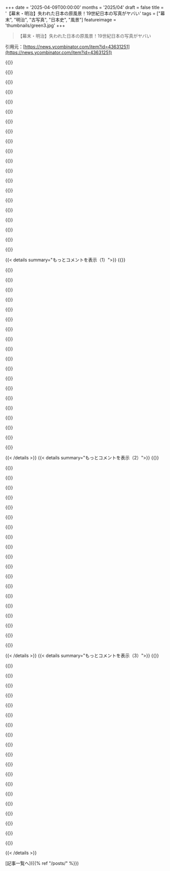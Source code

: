 +++
date = '2025-04-09T00:00:00'
months = '2025/04'
draft = false
title = '【幕末・明治】失われた日本の原風景！19世紀日本の写真がヤバい'
tags = ["幕末", "明治", "古写真", "日本史", "風景"]
featureimage = 'thumbnails/green3.jpg'
+++

> 【幕末・明治】失われた日本の原風景！19世紀日本の写真がヤバい

引用元：[https://news.ycombinator.com/item?id=43631251](https://news.ycombinator.com/item?id=43631251)

{{<matomeQuote body="結構残ってるものもあるんだね！<br>Wysteria Vineは、たぶん亀戸天神だと思うよ。いい時期に行かないと、あんな花は見れないけどね。<br>Nikkoは、お寺とか塔が写ってる写真は全部そう。<br>大阪城も。<br>鎌倉の大仏も。<br>人力車は今は観光客向けだけど、浅草で乗れるよ。<br>Hakoneの大涌谷の地獄谷。<br>力士は相撲として今も残ってるし、見た目も変わらない。<br>京都の祇園町通りも。ちょっと違うけど、古い家はまだたくさんあるよ。<br>奈良の景色。<br>四天王寺。<br>Hakoneの富士山の見える湖。<br>なくなっちゃったのは、街や村の風景を写した写真だね。それが残念。<br>白川郷みたいに残ってるところもあるけど。最近まで、つまんない家ばっかりだったからね。やっと最近、きれいな家を建てようってなったんだよ。" userName="canpan" createdAt="2025-04-09T23:51:18" color="">}}

{{<matomeQuote body="大阪城は再建されたものだよ。今は空っぽのハリボテみたいなもんだよ。本物のお城が見たかったら、姫路城が近くにあるよ。" userName="ekianjo" createdAt="2025-04-10T07:46:44" color="#785bff">}}

{{<matomeQuote body="その通り。大阪城の中はコンクリートとかになってるんだよね。でも外観とかお城の敷地は、記事の写真と変わらないと思う。<br>姫路城はマジでおすすめ。" userName="canpan" createdAt="2025-04-10T08:06:33" color="#38d3d3">}}

{{<matomeQuote body="＞今はつまんない家ばっかり。やっと最近、きれいな家を建てようってなったんだよね。<br>去年日本に行ったとき、ボロボロの古い建物とか古い家ばっかり写真撮ってたよ。最近のフラットな建物より味があるんだよね。電線とか電柱とか、建物の配線まで写真撮っちゃった。漫画とかアニメで電線とか電柱が多い理由がわかった気がする。Tepcoが電線を地中化するって論文まで読んだよ。" userName="MisterTea" createdAt="2025-04-10T13:32:08" color="#ff5c5c">}}

{{<matomeQuote body="ボロボロって言えば、R. Crumbが80年代に郊外をドライブして、家とか街並みとかストリップモールとか写真撮って、漫画の背景をリアルに描いてたって話があるよ。<br>＞“みんな描かないんだよ、こういうクソみたいなもん。みんな見ようとしないんだよ。だって、醜くて、陰鬱で、気が滅入るからね”って彼は言うんだ。“こういうものは見た目を良くするために作られてないし、どんなだったか正確に覚えてないんだよ。でも、これが俺たちが生きてる世界なんだ。俺は自分の作品に、都市生活の背景にある現実を反映させたかったんだ”<br>https://time.com/3802766/r-crumbs-snapshots-source-material-…<br> polesとかsignageとか電線とかを大げさに描いて、ディストピア的なイメージを作ってるって言われたけど、ただカリフォルニアの郊外の写真をコピーしてただけだって言ってた気がする（映画「Crumb」だったかも）。" userName="dkarl" createdAt="2025-04-10T14:46:53" color="#ff5c5c">}}

{{<matomeQuote body="残念ながら、きれいな家にはお金がかかるんだよね。伝統的な素材とか技術は高いし。木材とか建具とか、手作業が多いし。断熱性も低いから、冬は寒いし。でも、本当にきれいだよね！<br>京都の古いお金持ちの地域には、まだそういう家とか庭が残ってるよ。" userName="gibagger" createdAt="2025-04-10T08:31:12" color="#785bff">}}

{{<matomeQuote body="うちの隣の人が茅葺屋根の家に住んでるんだ。5月中旬に行ったんだけど、外はめっちゃ暑いのに、中はめっちゃ寒いんだよ！こたつと灯油ストーブがついてた。" userName="SenHeng" createdAt="2025-04-10T09:28:59" color="">}}

{{<matomeQuote body="それって今の時代の特徴だよね！" userName="nottorp" createdAt="2025-04-10T16:33:46" color="">}}

{{<matomeQuote body="現代の建築技術と伝統的な見た目を組み合わせることもできるよ。1:1の再現は難しいけど、つまらなくないようにすることはできる。" userName="MisterTea" createdAt="2025-04-10T13:24:35" color="">}}

{{<matomeQuote body="Nikkoは今もほとんど変わらないよ。人がめちゃくちゃ増えただけで。" userName="imp0cat" createdAt="2025-04-10T04:25:41" color="">}}

{{<matomeQuote body="たぶんこのプロジェクト、気に入ると思うよ。<br>https://hikaria.org/ で、パリのGuimet美術館(https://www.guimet.fr/fr)と協力して、19世紀の日本の写真を紹介するプロジェクトを進めてるんだ。コレクションを整理して、オブジェクト検出(Clip model)を使って検索できるようにウェブサイトを構築中。" userName="MrRed" createdAt="2025-04-10T10:44:20" color="#ff33a1">}}

{{<matomeQuote body="こういうのがあるから、めっちゃクリエイティブなSFとか旅行記が好きなんだよね（SFはなかなか見つからないけど）。<br>まったく新しい世界を想像するか、現実の過去の世界を追体験するか。俺的には、そっちの方がもっとすごい。今の文化を理解したり、失われた小さな世界を発見するきっかけになるから。<br>今読んでるのは、中央アジアと日本を自転車で旅した人の本。ストレートな書き方で面白いんだよね。100～200年前の世界を体験できる。" userName="xandrius" createdAt="2025-04-09T20:44:08" color="#38d3d3">}}

{{<matomeQuote body="その本の名前と作者を教えて！<br>ついでに、Wilfred Thesigerの『Arabian Sands』もおすすめ。失われた世界へのすごい深掘りだよ。<br>https://www.goodreads.com/book/show/825419.Arabian_Sands" userName="decimalenough" createdAt="2025-04-09T22:59:46" color="#ff33a1">}}

{{<matomeQuote body="https://www.japanbiking.com/tours-2/previous-tours/thomas-st...<br>2冊とも(日本だけじゃなく、世界を自転車で回ってる)：<br>https://www.gutenberg.org/ebooks/author/1710" userName="imp0cat" createdAt="2025-04-10T04:22:51" color="">}}

{{<matomeQuote body="いくつかのビデオゲームは、SFをやろうとしてるよね。FFXIVをやりすぎてるんだけど、新しいエリアに行って、観光客の体験をするのがお決まりのテーマ。観光したり、地元の人に会ったり、地元の歴史や文化を学んだり。<br>まあ、表面的だけど、人間の文明とかデザインに基づいていることが多い。例えば、Heavenswardはヨーロッパ、Stormbloodは東アジア／日本、Shadowbringersは独立してる、Endwalkerはローマ／ギリシャ、Dawntrailは南米とサイバーパンク。" userName="Cthulhu_" createdAt="2025-04-10T07:04:44" color="">}}

{{<matomeQuote body="それわかるけど、FFXIVとかFFXVのインタラクションとかセリフが、6歳児向けに感じちゃうんだよね。観光客体験も、完璧でキレイで、みんな優しい、っていう作り込まれた感じが強すぎる。<br>旅行記はそうじゃなくて、完璧とかキレイじゃなくて、場所や人々がそのまま描かれてるのがいいんだよね。<br>全部のゲームを試したわけじゃないから、ちょっと見てみる。ありがとう！" userName="xandrius" createdAt="2025-04-10T07:10:12" color="#ff5733">}}

{{<matomeQuote body="『Around the world on a bicycle』かな？俺もその本の名前を知りたい！面白そう！" userName="mc3301" createdAt="2025-04-10T00:50:03" color="">}}

{{<matomeQuote body="Thomas Stevens、ほんとに面白い人だよね。大雑把な一般化をすることがあるけど、それがまたリアルで、フィルターがかかってない感じがする。" userName="xandrius" createdAt="2025-04-10T07:12:30" color="#785bff">}}

{{<matomeQuote body="きっと何回か「くそっ、車の運転手は自己中なクソ野郎だ」って言っただろうな。" userName="damnitbuilds" createdAt="2025-04-10T12:27:37" color="">}}

{{<matomeQuote body="中央アジアを自転車で旅した人の日本に関する本だってさ。ヒントくれよ。タイトルとか作者とか、せめて言語だけでも教えてくれよー。" userName="lproven" createdAt="2025-04-10T11:59:46" color="">}}

{{< details summary="もっとコメントを表示（1）">}}
{{<matomeQuote body="去年行ってきたけど、日光の東照宮のあたりは、朝一でツアーバスが来る前に頑張って行けば、今とそんなに変わらないよ。（お宮は神聖な森に囲まれてて、建設禁止されてるからね。）<br>神戸とか長崎みたいな都市は、完全に別物だけどね。" userName="decimalenough" createdAt="2025-04-09T23:02:07" color="#ff33a1">}}

{{<matomeQuote body="日光は朝早くに行くと、本当にタイムスリップしたみたいに感じるよ。" userName="RataNova" createdAt="2025-04-10T07:01:03" color="">}}

{{<matomeQuote body="＞都市は神戸や長崎みたいに完全に変わっちゃったって言ってるけど、＜br>＞そりゃあ、焼き討ち（長崎の場合は原爆）で徹底的に破壊されたら、そうなっちゃうよね”" userName="ekianjo" createdAt="2025-04-10T07:53:33" color="#785bff">}}

{{<matomeQuote body="京都は空襲されなかったけど、注意深く観光地化された一部を除けば、コンクリートジャングルで、写真とは全然違う。" userName="decimalenough" createdAt="2025-04-10T08:52:39" color="">}}

{{<matomeQuote body="京都の中心部はそうじゃないよ。祇園みたいな場所を歩けば、何世紀も変わってない場所もあるよ。もちろん都市が大きくなればコンクリートも増えるけどね。京都も20世紀に成長したから、どこかの時点で木造じゃなくてコンクリートが必要になるんだよ。" userName="ekianjo" createdAt="2025-04-10T11:00:08" color="">}}

{{<matomeQuote body="祇園と三年坂は、まさに観光客向けの京都って感じだよね。" userName="decimalenough" createdAt="2025-04-10T11:26:41" color="">}}

{{<matomeQuote body="観光地化されてるのは、元々が本物だからだよ。" userName="ekianjo" createdAt="2025-04-12T12:37:05" color="">}}

{{<matomeQuote body="写真いいね！私の職場は京都にある築100年以上の古い町家[1]だから、写真の人たちみたいな生活してるよ（まあ、コンビニはないけどね）。" userName="kappasan" createdAt="2025-04-09T19:37:15" color="#ff5733">}}

{{<matomeQuote body="友達も最近京都で町家を改装したんだ。天井の近くに神様の面まであったんだって、すごいよね。<br>ちなみに、dedede projectをちょっと見てみたけど、めっちゃ面白い！これを使って日本語を勉強するわ、ありがとう！" userName="xandrius" createdAt="2025-04-09T20:40:12" color="#785bff">}}

{{<matomeQuote body="ウェブサイト見てくれてありがとね！京都の町家ってどんどんなくなって、普通のマンションになっちゃうらしいから、友達が古い街並みを守ってるって聞いてマジ嬉しいよ。" userName="kappasan" createdAt="2025-04-09T21:23:21" color="#45d325">}}

{{<matomeQuote body="見せ方って大事だよね。Opsのリンクだと写真がスクロールして見やすいけど、Smithsonianのサイトだと「See all digital content in FSA.A1999.35」ってリンクを探して、一枚一枚４回もクリックしないと見れないんだもん。サイト作ってくれた人に感謝だね。片方は保管用、もう片方は閲覧用って感じ。" userName="ListeningPie" createdAt="2025-04-10T12:17:42" color="">}}

{{<matomeQuote body="封建時代の日本の写真を見てると、そこで育った人が1950年代まで生きてたって考えるとすごいよね。まさに時代の変化を目撃したって感じだ。" userName="potato3732842" createdAt="2025-04-09T21:14:39" color="#ff33a1">}}

{{<matomeQuote body="サンフランシスコの柔道トレーナーのKeiko Fukudaさん（10段黒帯）は2013年に99歳で亡くなったんだけど、柔道の創始者のKano Jigoroの弟子だったんだって。Kano Jigoroが最初の柔道場を開いたのが1882年。" userName="trhway" createdAt="2025-04-09T21:58:20" color="#ff5733">}}

{{<matomeQuote body="シェアしてくれてありがとう。彼女のこと知らなかった。Wikiに詳しいページがあるんだね：https://en.wikipedia.org/wiki/Keiko_Fukuda" userName="throwaway2037" createdAt="2025-04-10T05:53:14" color="#ff5c5c">}}

{{<matomeQuote body="今の時代のコンピューター技術を見てると、同じようなこと思うわ。私が生まれたのは8086の時代。親はコンピューター全然使いこなせなかったけど、私はティーンエイジャーの頃にハマって、すぐにインターネット、WiFi、そして今じゃLLMに繋がったスマホだよ。まるで封建時代からHondaのバイクに乗るまでを生きた人みたいだね。" userName="radpanda" createdAt="2025-04-09T23:50:34" color="#ff5c5c">}}

{{<matomeQuote body="私も同じくらいの年代だけど、自分の子供たちに自分の人生で起こった変化を話すのが好きなんだよね。リモコンがないテレビから、コード付きリモコン、普通のリモコン、全部入りのやつ、タッチパッド付きリモコン、みんながタッチスクリーンの端末で番組を見てるとか。それから、ダイヤル式の電話から、コード付き、コードレス、初期の携帯電話、そして今のスマホとか。レコード、鉛筆でカセットテープを巻き戻す、ラジオから曲を録音する、DiscmanでCDを持ち歩く、minidisc、MP3、ストリーミング。マジで面白い変化の連続だよね。<br>そういえば、うちの賢い12歳の子が、紙の地図をピンチズームしようとしてたわ…" userName="prawn" createdAt="2025-04-10T02:49:44" color="#ff5733">}}

{{<matomeQuote body="この風景は、絵画の「Along the River During the Qingming Festival」を思い出すね。<br>＞https://en.wikipedia.org/wiki/Along_the_River_During_the_Qin…<br>この対比が、当時の鎖国状態を際立たせてるよね。まるで唐の時代のタイムカプセルみたいだ。ローマのトガを着て、地元の競馬場に行ってる人たちでいっぱいの島があったらこんな感じかも。" userName="geokon" createdAt="2025-04-10T11:10:36" color="#38d3d3">}}

{{<matomeQuote body="この写真の色のディテール、マジで綺麗。本当に手で着色したの？コンピューターで作られたみたいに見えるんだけど。もし本当に手で着色したなら（いつ？）、とんでもない手間がかかってるはず。" userName="prmph" createdAt="2025-04-10T09:34:53" color="#38d3d3">}}

{{<matomeQuote body="塗ったんじゃなくて、染めたんだよ。ディテールは写真から来てる。" userName="FalseNutrition" createdAt="2025-04-10T12:53:53" color="#785bff">}}

{{<matomeQuote body="リンク先のロシア帝国の写真に関するブログ記事は有料みたいだけど、オリジナルのProkudin-Gorskiiコレクションはアメリカ議会図書館で無料で見れるよ。https://www.loc.gov/collections/prokudin-gorskii/about-this-…<br>日本の写真と違って、ロシア帝国の写真はカラー写真プレートで作られてて、過去数十年間で本物のカラー写真に再構成・復元されたんだって。残念ながらMonsen American west collectionの写真はPrincetonによって厳重に保護されてて、物理的にアクセスをリクエストしないと一般公開されてないみたい。https://findingaids.princeton.edu/catalog/C1539<br>追記：Monsen Ethnographic Indian Photographs Portfolioの多くはHuntingtonデジタルライブラリーで見つけられるみたい。https://hdl.huntington.org/digital/collection/p15150coll2/se…<br>ーcontent warning！" userName="throwup238" createdAt="2025-04-09T22:18:08" color="#785bff">}}


{{< /details >}}
{{< details summary="もっとコメントを表示（2）">}}
{{<matomeQuote body="俺たちは世界に何をしてしまったんだ。" userName="helaoban" createdAt="2025-04-09T20:28:38" color="">}}

{{<matomeQuote body="当時は何もすることがなかったんだよ。あったとしても、クレイジーだったり封建領主様のものだったり。国の主な収入源は酒税。国が他国を侵略して自国を大きく強くするのは当たり前だと思ってた時代。ナショナリズム、レイシズム、セクシズムは当たり前。ほとんどの人が読み書きできなくて、情報は乏しくて口伝えだったんだ。" userName="qiqitori" createdAt="2025-04-10T01:53:02" color="">}}

{{<matomeQuote body="インサイトありがとう。でも、今と何が違うの？<br>＞国は今でも自国を大きく強くするために他国を侵略するのは当然だと思ってる：ニュースでたくさんの例があるじゃん。“<br>＞ナショナリズム、レイシズム、セクシズムは当たり前：ナショナリズムは明らかに高まってるし。レイシズムなんて消えたことないし、タトゥーがあるだけで強制送還の理由になる。“<br>https://azmirror.com/2025/04/08/ice-director-envisions-amazo…<br>フェミニズムや#metooの話があるのに、女性も男性も昔よりずっと性的に扱われてる。<br>ほとんどの人が読み書きできない（Pizaの結果を見て）。簡単な統計を理解できるのはたった10％。<br>情報は乏しい（SNSや偽情報を見て）。<br>ちなみに俺はフランス出身で、書いたことは特定の国だけじゃなくて、全部に当てはまると思う。" userName="JPLeRouzic" createdAt="2025-04-10T08:16:56" color="">}}

{{<matomeQuote body="さっき書いたことを読み返して思ったんだけど、上で書いたこと（酒税以外？）は、もちろん日本特有のことじゃないよ。" userName="qiqitori" createdAt="2025-04-10T05:10:05" color="">}}

{{<matomeQuote body="良い方向に進んだ部分もあれば、悪い方向に進んだ部分もあるよね。" userName="dclowd9901" createdAt="2025-04-09T23:18:16" color="">}}

{{<matomeQuote body="150年後くらいに誰かが今の写真を選んで投稿して、同じように思う人がいるんだろうね。観光に出かけてみて。これらの写真の風景はまだたくさん残ってるし、育った場所を見る目は違うから、自分の環境や興味のある場所を見る目を変えるのも良いかもね。" userName="Cthulhu_" createdAt="2025-04-10T07:09:46" color="#ff5c5c">}}

{{<matomeQuote body="これらの写真は、えーと、代表的じゃないよね（この手の歴史的遺物はほとんどがそうだけど。ビクトリア時代のロンドンが地獄みたいに思われてるのは、珍しく酷い部分の写真が撮られたからで、実際は他の場所と大差なかった）。2025年の日本に住む方が1860年より絶対良いよ。" userName="rsynnott" createdAt="2025-04-10T08:50:40" color="">}}

{{<matomeQuote body="へー、これらの写真を見た俺の感想は「遠慮したいな」って感じ。過去を垣間見るのは楽しいけど、当時に住みたいとは思わないな。特に、現代の断熱性の高い家に住んで、空調が効いてるのが嬉しい。車、電車、飛行機があるから移動も便利だし。当時の服やファッションも着心地が悪そう。自然の風景は素敵だけど、同じような自然の美しさや静けさを体験できる場所は日本にまだたくさんあるよね。" userName="freetime2" createdAt="2025-04-10T05:43:19" color="#ff5c5c">}}

{{<matomeQuote body="「蚊帳の外の泥棒」って写真に興味津々。" userName="low_tech_punk" createdAt="2025-04-09T20:36:23" color="">}}

{{<matomeQuote body="刀を持った泥棒か…。" userName="colordrops" createdAt="2025-04-09T22:10:40" color="">}}

{{<matomeQuote body="まだマシかもね。<br>https://en.wikipedia.org/wiki/Tsujigiri<br>https://commons.wikimedia.org/wiki/File:NDL-DC_1301844_Toyoh…" userName="amiga386" createdAt="2025-04-09T23:02:29" color="">}}

{{<matomeQuote body="一番驚いたのは仏教僧の写真だな。いつもオレンジ色のローブを連想するんだけど、鮮やかな色のパッチワークはまるで子供向け番組の司会者みたい。これって時代とともに変わったのかな？それとも位みたいなもの？無知ですまん。" userName="voidUpdate" createdAt="2025-04-10T08:34:14" color="">}}

{{<matomeQuote body="パッチワークのローブやオレンジ色じゃない服は日本の仏教では普通だよ。宗派や位によってスタイルや色がかなり違うんだって。[1]<br>[1]<br>https://www2.ntj.jac.go.jp/dglib/contents/learn/edc28/shiru/…" userName="uasi" createdAt="2025-04-10T09:31:18" color="#ff5733">}}

{{<matomeQuote body="これらの写真は着色されてるっぽいね。ローブの元の色じゃないかも。" userName="pilaf" createdAt="2025-04-10T08:59:31" color="">}}

{{<matomeQuote body="記事にも書いてある通り、写真は元々白黒で、当時着色されたんだって。誰がいつ着色したのか記録が見つからないけど、元の写真家が着色したみたいで、色はおそらく正確だろうね。写真が撮られた時の素材の変化を示唆する明るさや質感の変化が見られるから、間違って着色されたとしてもね。" userName="voidUpdate" createdAt="2025-04-10T09:31:58" color="">}}

{{<matomeQuote body="同じ写真の着色版がいくつかオンラインにあるけど、全部色の選択が全然違うから、記事のバージョンが正確だとは言い切れないね。<br>https://www.meijishowa.com/photography/6451/190102-0009-pp-b…<br>https://sekiei.nichibun.ac.jp/KSA/en/detail/?gid=G0203359<br>https://www.album-online.com/detail/en/NDAzZGUwMA/two-buddhi…<br>記事の正確なバージョンに関する情報もあるよ [1]。写真家と着色した人が同一人物かどうかは不明だけど。<br>1:<br>https://sova.si.edu/record/fsa.a1999.35/ref484" userName="pilaf" createdAt="2025-04-11T02:41:14" color="#785bff">}}

{{<matomeQuote body="もしこれが気に入ったら、『Japan 1900』っていうTaschenが出してる美しい大型本をチェックしてみて！持ってるけど大好き。ただ、10歳以下の子どもが3人いて、ジュースや食べかす、手形だらけになるから、コーヒーテーブルには置けないんだよね。<br>https://www.taschen.com/en/books/photography/41412/japan-190…" userName="KPGv2" createdAt="2025-04-10T14:39:52" color="">}}

{{<matomeQuote body="まるでビデオゲームみたい。NPCが足りないな。これらは観光写真のような理想化されたイメージだね。早朝に撮影されたみたいで、人混みが現れる前だ。鐘が一番の例かも。あれだけの金属を採掘して鍛造するのにどれだけの産業が必要だったか考えてみて。これらの通りは人でごった返しているはずなのに、Oblivionの街みたいだ。すごい建造物に数人の住民しかいない。素晴らしい写真だけど、当時のカメラの技術的な制約があるね。もっと典型的なシーンが見たいな。" userName="sandworm101" createdAt="2025-04-10T10:22:15" color="">}}

{{<matomeQuote body="写真のコレクション、いいね！参考になるサイトはこちらだよ：https://www.gally.net/jatsi/index.html" userName="tkgally" createdAt="2025-04-09T21:42:11" color="">}}

{{<matomeQuote body="3人の女の子の写真、笑顔が素敵だね。昔の日本の女性は口元を隠すのが普通で、歯を見せるのはちょっと下品だったって聞いたけど、そうじゃなかったのかな？もしかして、写真家が笑顔を勧めたとか？" userName="gramie" createdAt="2025-04-10T16:02:41" color="#ff5c5c">}}


{{< /details >}}
{{< details summary="もっとコメントを表示（3）">}}
{{<matomeQuote body="必ずしもそうとは限らないんじゃない？この1937年の映像を見て。https://youtu.be/o4xkucZ40Fw?t=1m50s" userName="layer8" createdAt="2025-04-11T13:40:22" color="">}}

{{<matomeQuote body="昔の写真と今の写真が並んで見れたら最高だよね。特に建物とか場所とか風景で今も残ってるところ！" userName="NKosmatos" createdAt="2025-04-10T07:26:53" color="#ff33a1">}}

{{<matomeQuote body="「飛脚」の写真、どんなストーリーがあるんだろう？" userName="hermitcrab" createdAt="2025-04-09T20:42:58" color="">}}

{{<matomeQuote body="それは staged photograph by Kimbei Kusakabe (or Baron Raimund von Stillfried, they sold each other’s works a lot and Kusakabe worked for Stillfried at one point) of hikyaku (express couriers) created to sate Western desire for souvenirs of “real” Japan. They had long since disappeared by the time the photographs were taken, replaced with uniformed men on bicycles. In the past though, they ran express mail in relays with a partner who carried a torch." userName="Aloisius" createdAt="2025-04-10T04:35:31" color="#785bff">}}

{{<matomeQuote body="ありがとう。タトゥーとか、ちょっと露出の多い服装とか、(俺から見ると)ちょっと女っぽい感じなのは、飛脚に関係あるのかな？それとも、ポストカードを買う人を喜ばせるため？" userName="hermitcrab" createdAt="2025-04-10T10:08:13" color="">}}

{{<matomeQuote body="俺も気になって調べてみた。<br>https://www.oldphotosjapan.com/photos/882/19th-century-japan... と<br>https://en.wikipedia.org/wiki/Hikyaku<br>に載ってたよ。タトゥーとかアイメイクのことは書いてなかったけど、ふんどしは出てきた。それが普通の服装だったみたいだけど、ちょっと信じられない。" userName="WastedCucumber" createdAt="2025-04-10T15:09:48" color="#ff5733">}}

{{<matomeQuote body="へー、面白いね。<br>棒を持って走るのって、どれくらい大変なんだろう？<br>＞I didn’t see anything about tattoos or the eye makeup, but the loincloth definitely came up. That was their typical clothing, regardless of weather, although I find kind of hard to believe.<br>”走ってる時だけだったのかな？宿場町に着いたら暖かい服に着替えてたとか？”" userName="hermitcrab" createdAt="2025-04-10T16:38:57" color="#ff5733">}}

{{<matomeQuote body="興味深いね。" userName="merothwell" createdAt="2025-04-10T08:10:04" color="">}}

{{<matomeQuote body="彼は手紙を運んでたんだね。" userName="BoingBoomTschak" createdAt="2025-04-09T21:41:01" color="">}}

{{<matomeQuote body="またしても、この写真に写ってる人たちがもう誰もいないってことに衝撃を受けるなぁ。もし誰かが生き返ったとしても、今の日本を認識できるかわからないよね。<br>＞誰かが説明なしにこの写真を見たら、日本で作られたってわかると思うんだよね。日本は変わったけど、そんなに変わってないんじゃないかな。" userName="DeathArrow" createdAt="2025-04-10T06:07:31" color="">}}

{{<matomeQuote body="＞日本はそんなに変わってないと思うよ。<br>20世紀初頭に日本で長年暮らしたアメリカ人が書いた本を読んだんだけど、当時の日本の生活がどんなだったかが書かれてて。技術的な変化を除けば、文化や伝統的に日本は数世代前とほとんど変わってないんだって。それにすごく驚いた。" userName="ekianjo" createdAt="2025-04-10T07:52:37" color="#38d3d3">}}

{{<matomeQuote body="日本ってまだ結構鎖国的というか、文化的に保守的なんだよね。直接的な経験はないから全部又聞きだけど、そこに住んでる人たちは行動とか話し方とか生き方とか、いろんな面で社会的なプレッシャーを受けてるみたい。外国人にはある程度寛容だけど、それはどこに行っても同じかもね。" userName="Cthulhu_" createdAt="2025-04-10T07:11:46" color="">}}

{{<matomeQuote body="これって本物のカラー写真なの？って思ってる人がいるかもしれないけど、違うよ。<br>https://en．wikipedia．org/wiki/Hand-colouring#Japanese_hand-c…" userName="userbinator" createdAt="2025-04-09T21:46:42" color="#38d3d3">}}

{{<matomeQuote body="それって3段落目にも書いてあるよ。<br>＞これらは元々白黒で撮影されたもので、当時よくあった手法でアーティストが手彩色したものなんだ。" userName="nearting" createdAt="2025-04-09T21:59:20" color="">}}

{{<matomeQuote body="それだけじゃわからないんだけど、写真家が画家だったの？それとも画家は少なくとも写真撮影の時に立ち会ってたの？" userName="boomboomsubban" createdAt="2025-04-10T02:12:29" color="">}}

{{<matomeQuote body="日光の陽明門の正確な色彩からすると、画家は写真の被写体についてよく知ってたはずだよ。" userName="mitthrowaway2" createdAt="2025-04-10T03:48:19" color="#38d3d3">}}

{{<matomeQuote body="ジブリの映画、特に『となりのトトロ』は1960年代の日本を描いていて、宮崎駿の映画を見た後、お年寄りたちが「あれが一番いい時代の風景と現代の豊かさだった」ってよく言ってる。" userName="maxtaqo" createdAt="2025-04-10T22:41:04" color="#45d325">}}

{{<matomeQuote body="言うまでもないけど、これらの写真に写ってる人たちはもうみんな死んでる。子供たちもね。ズームして顔をじっくり見ると、私たちとすごく似てるけど、やっぱり違うんだなって思う。" userName="mongol" createdAt="2025-04-09T21:31:47" color="#ff5c5c">}}

{{<matomeQuote body="俺たちって変わってないよな。世界の方が変わったんだよ。マジで、あの時代の人たちも、今の俺らと全く同じような希望とか夢を持ってたって断言できるわ。" userName="Aeolun" createdAt="2025-04-09T23:37:01" color="#ff5733">}}

{{<matomeQuote body="＞またしても、これらの写真に写ってる人たちがもう誰も生きてないって事実に打ちのめされるわ。<br>＞たまに古い映画を見てる時にも同じこと思うんだよね。" userName="WalterBright" createdAt="2025-04-10T17:08:45" color="">}}


{{< /details >}}


[記事一覧へ]({{% ref "/posts/" %}})
